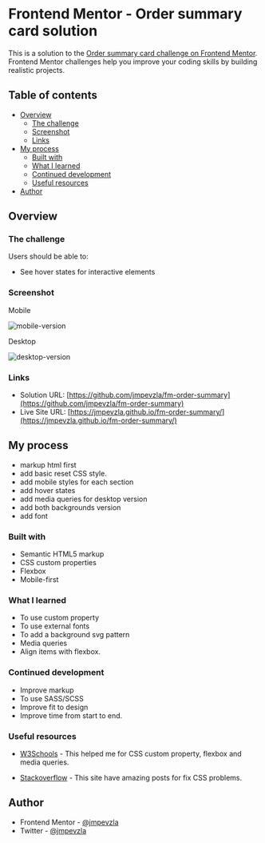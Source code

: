 # Frontend Mentor - Order summary card solution

This is a solution to the [Order summary card challenge on Frontend Mentor](https://www.frontendmentor.io/challenges/order-summary-component-QlPmajDUj). Frontend Mentor challenges help you improve your coding skills by building realistic projects. 

## Table of contents

- [Overview](#overview)
  - [The challenge](#the-challenge)
  - [Screenshot](#screenshot)
  - [Links](#links)
- [My process](#my-process)
  - [Built with](#built-with)
  - [What I learned](#what-i-learned)
  - [Continued development](#continued-development)
  - [Useful resources](#useful-resources)
- [Author](#author)

## Overview
### The challenge

Users should be able to:

- See hover states for interactive elements

### Screenshot

Mobile

![mobile-version](https://user-images.githubusercontent.com/87162909/132661194-9de7d08a-b130-427b-8c08-b65bbc294d08.png)


Desktop

![desktop-version](https://user-images.githubusercontent.com/87162909/132661279-368086e4-7992-401e-b6b6-05f46d9ceb35.png)


### Links

- Solution URL: [https://github.com/jmpevzla/fm-order-summary](https://github.com/jmpevzla/fm-order-summary)
- Live Site URL: [https://jmpevzla.github.io/fm-order-summary/](https://jmpevzla.github.io/fm-order-summary/)

## My process

- markup html first
- add basic reset CSS style.
- add mobile styles for each section
- add hover states
- add media queries for desktop version
- add both backgrounds version
- add font

### Built with

- Semantic HTML5 markup
- CSS custom properties
- Flexbox
- Mobile-first

### What I learned

- To use custom property
- To use external fonts
- To add a background svg pattern
- Media queries
- Align items with flexbox.

### Continued development

- Improve markup
- To use SASS/SCSS
- Improve fit to design
- Improve time from start to end.

### Useful resources

- [W3Schools](https://www.w3schools.com) - This helped me for CSS custom property, flexbox and media queries.

- [Stackoverflow](stackoverflow.com) - This site have amazing posts for fix CSS problems.

## Author

- Frontend Mentor - [@jmpevzla](https://www.frontendmentor.io/profile/jmpevzla)
- Twitter - [@jmpevzla](https://twitter.com/jmpevzla)
